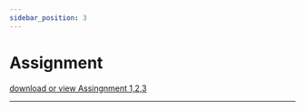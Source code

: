 ```yaml
---
sidebar_position: 3
---
```


# Assignment 

[download or view Assingnment 1,2,3](static/cc-assignment.pdf)

---